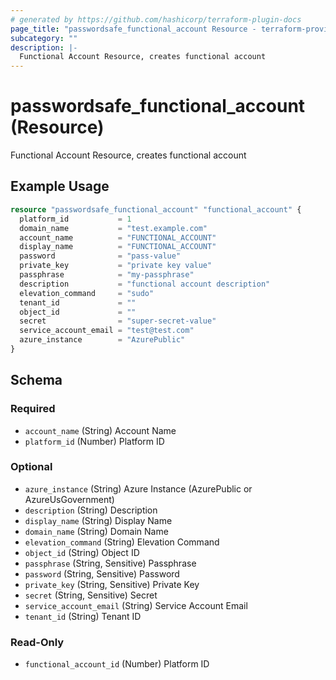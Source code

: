 ```yaml
---
# generated by https://github.com/hashicorp/terraform-plugin-docs
page_title: "passwordsafe_functional_account Resource - terraform-provider-passwordsafe"
subcategory: ""
description: |-
  Functional Account Resource, creates functional account
---
```


# passwordsafe_functional_account (Resource)

Functional Account Resource, creates functional account

## Example Usage

```terraform
resource "passwordsafe_functional_account" "functional_account" {
  platform_id           = 1
  domain_name           = "test.example.com"
  account_name          = "FUNCTIONAL_ACCOUNT"
  display_name          = "FUNCTIONAL_ACCOUNT"
  password              = "pass-value"
  private_key           = "private key value"
  passphrase            = "my-passphrase"
  description           = "functional account description"
  elevation_command     = "sudo"
  tenant_id             = ""
  object_id             = ""
  secret                = "super-secret-value"
  service_account_email = "test@test.com"
  azure_instance        = "AzurePublic"
}
```

<!-- schema generated by tfplugindocs -->
## Schema

### Required

- `account_name` (String) Account Name
- `platform_id` (Number) Platform ID

### Optional

- `azure_instance` (String) Azure Instance (AzurePublic or AzureUsGovernment)
- `description` (String) Description
- `display_name` (String) Display Name
- `domain_name` (String) Domain Name
- `elevation_command` (String) Elevation Command
- `object_id` (String) Object ID
- `passphrase` (String, Sensitive) Passphrase
- `password` (String, Sensitive) Password
- `private_key` (String, Sensitive) Private Key
- `secret` (String, Sensitive) Secret
- `service_account_email` (String) Service Account Email
- `tenant_id` (String) Tenant ID

### Read-Only

- `functional_account_id` (Number) Platform ID
